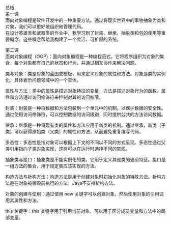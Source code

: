 总结  
第一课  
面向对象编程是软件开发中的一种重要方法。通过将现实世界中的事物抽象为类和对象，我们可以更好地组织和管理代码。  
在设计英雄类和武器类的作业中，我学习到了封装、继承、抽象类和包的使用等重要概念。这些概念帮助我构建了一个灵活、可扩展的系统。

第二课  
面向对象编程（OOP）：面向对象编程是一种编程范式，它将程序组织为对象的集合，每个对象都有自己的状态和行为，并通过相互协作来解决问题。  

类与对象：类是对象的蓝图或模板，用来定义对象的属性和方法。对象是类的实例化，具体表示问题领域中的一个实体。  

属性与方法：类中的属性是描述对象特征的变量，方法是描述对象行为的函数。属性和方法通过访问修饰符来控制对其的访问权限。

封装：封装是一种将数据和方法包装到一个单元中的机制，以保护数据的安全性。通过使用访问修饰符，可以控制数据的访问级别，同时提供公共的方法访问数据。

继承：继承是一种将现有类的属性和方法应用于新类的机制。通过继承，新类（子类）可以获得原始类（父类）的属性和方法，从而避免重复编写代码。

多态性：多态性是指对象可以根据上下文的不同以不同的方式呈现。多态性通过父类引用指向子类对象实现，这样可以在运行时选择不同的实现。

抽象类与接口：抽象类是不能实例化的类，它用于定义其他类的通用特征。接口是一组方法的集合，用于规定类应该实现的方法。

构造方法与析构方法：构造方法是用于创建对象时初始化对象的特殊方法。析构方法是在对象被销毁前执行的方法，Java不支持析构方法。

对象的创建与使用：通过使用 new 关键字可以创建对象，然后使用对象的引用调用其属性和方法。

this 关键字：this 关键字用于引用当前对象，可以用于区分成员变量和方法中的局部变量。
